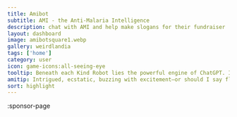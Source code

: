 ```yaml
---
title: Amibot
subtitle: AMI - the Anti-Malaria Intelligence
description: chat with AMI and help make slogans for their fundraiser
layout: dashboard
image: amibotsquare1.webp
gallery: weirdlandia
tags: ['home']
category: user
icon: game-icons:all-seeing-eye
tooltip: Beneath each Kind Robot lies the powerful engine of ChatGPT. Intrigued, AMI?
amitip: Intrigued, ecstatic, buzzing with excitement—or should I say fluttering? I think it's rad, a hive of ideas waiting to blossom!
sort: highlight
---
```


:sponsor-page
